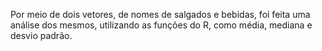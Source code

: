 Por meio de dois vetores, de nomes de salgados e bebidas, foi feita uma análise dos mesmos, utilizando as funções do R, como média, mediana e desvio padrão.
